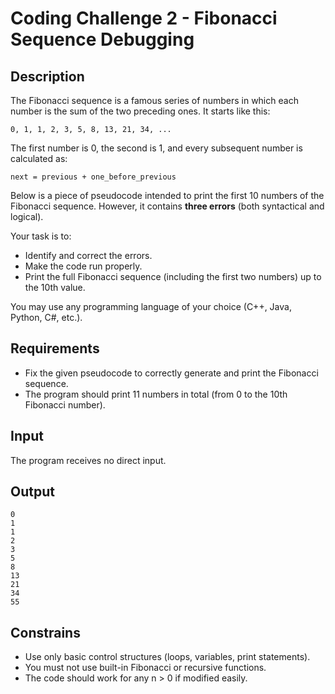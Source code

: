 # Coding Challenge 2 - Fibonacci Sequence Debugging

## Description
The Fibonacci sequence is a famous series of numbers in which each number is the sum of the two preceding ones.
It starts like this:

`0, 1, 1, 2, 3, 5, 8, 13, 21, 34, ...`

The first number is 0, the second is 1, and every subsequent number is calculated as:

`next = previous + one_before_previous`

Below is a piece of pseudocode intended to print the first 10 numbers of the Fibonacci sequence.
However, it contains **three errors** (both syntactical and logical).

Your task is to:

- Identify and correct the errors.
- Make the code run properly.
- Print the full Fibonacci sequence (including the first two numbers) up to the 10th value.

You may use any programming language of your choice (C++, Java, Python, C#, etc.).

## Requirements
- Fix the given pseudocode to correctly generate and print the Fibonacci sequence.
- The program should print 11 numbers in total (from 0 to the 10th Fibonacci number).

## Input
The program receives no direct input.

## Output
```
0
1
1
2
3
5
8
13
21
34
55
```

## Constrains
- Use only basic control structures (loops, variables, print statements).
- You must not use built-in Fibonacci or recursive functions.
- The code should work for any n > 0 if modified easily.
